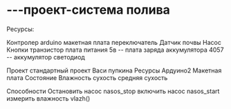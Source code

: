 # ---проект-система полива

Ресурсы:

Контролер  arduino
макетная плата 
переключатель
Датчик почвы
Насоc
Кнопки
транзистор
плата питания 5в   --
плата заряда аккумулятора 4057 --
аккумулятор
светодиод


Проект стандартный проект Васи пупкина 
Ресурсы
Ардуино2
Макетная плата
Состояние
Влажность сухость средняя сухость

Способности
Остановить насос nasos_stop
включить насос nasos_start
измерить влажность vlazh()
